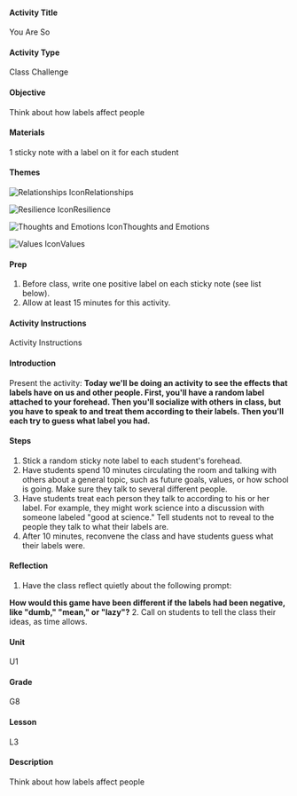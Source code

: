 #### Activity Title
You Are So
#### Activity Type
Class Challenge
#### Objective
Think about how labels affect people
#### Materials
1 sticky note with a label on it for each student
#### Themes
![Relationships Icon](http://v5cmservice.secondstep.org/MS3TP_IMAGES/SKILLS/SKILLS_SMALL_IMAGES/relationships-sm.png)Relationships
 
![Resilience Icon](http://v5cmservice.secondstep.org/MS3TP_IMAGES/SKILLS/SKILLS_SMALL_IMAGES/resilience-sm.png)Resilience
 
![Thoughts and Emotions Icon](http://v5cmservice.secondstep.org/MS3TP_IMAGES/SKILLS/SKILLS_SMALL_IMAGES/thoughts-and-emotions-sm.png)Thoughts and Emotions
 
![Values Icon](http://v5cmservice.secondstep.org/MS3TP_IMAGES/SKILLS/SKILLS_SMALL_IMAGES/values-sm.png)Values
 

#### Prep
1. Before class, write one positive label on each sticky note (see list below).
2. Allow at least 15 minutes for this activity.

#### Activity Instructions
Activity Instructions
#### Introduction
Present the activity: **Today we'll be doing an activity to see the effects that labels have on us and other people. First, you'll have a random label attached to your forehead. Then you'll socialize with others in class, but you have to speak to and treat them according to their labels. Then you'll each try to guess what label you had.**
#### Steps
1. Stick a random sticky note label to each student's forehead.
2. Have students spend 10 minutes circulating the room and talking with others about a general topic, such as future goals, values, or how school is going. Make sure they talk to several different people.
3. Have students treat each person they talk to according to his or her label. For example, they might work science into a discussion with someone labeled "good at science." Tell students not to reveal to the people they talk to what their labels are.
4. After 10 minutes, reconvene the class and have students guess what their labels were.

#### Reflection
1. Have the class reflect quietly about the following prompt:

**How would this game have been different if the labels had been negative, like "dumb," "mean," or "lazy"?**
2. Call on students to tell the class their ideas, as time allows.

#### Unit
U1
#### Grade
G8
#### Lesson
L3
#### Description
Think about how labels affect people
